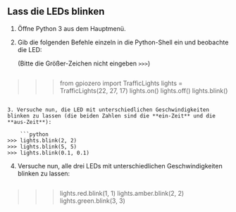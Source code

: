 ## Lass die LEDs blinken

1. Öffne Python 3 aus dem Hauptmenü.

2. Gib die folgenden Befehle einzeln in die Python-Shell ein und beobachte die LED:
    
    (Bitte die Größer-Zeichen nicht eingeben `>>>`)
    
    ```python
>>> from gpiozero import TrafficLights
>>> lights = TrafficLights(22, 27, 17)
>>> lights.on()
>>> lights.off()
>>> lights.blink()
```

3. Versuche nun, die LED mit unterschiedlichen Geschwindigkeiten blinken zu lassen (die beiden Zahlen sind die **ein-Zeit** und die **aus-Zeit**):
    
    ```python
>>> lights.blink(2, 2)
>>> lights.blink(5, 5)
>>> lights.blink(0.1, 0.1)
```

4. Versuche nun, alle drei LEDs mit unterschiedlichen Geschwindigkeiten blinken zu lassen:
    
    ```python
>>> lights.red.blink(1, 1)
>>> lights.amber.blink(2, 2)
>>> lights.green.blink(3, 3)
```